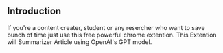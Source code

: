 ## Introduction
If you're a content creater, student or any resercher who want to save bunch of time just use this free powerful chrome extention. This Extention will Summarizer Article using OpenAI's GPT model.
 